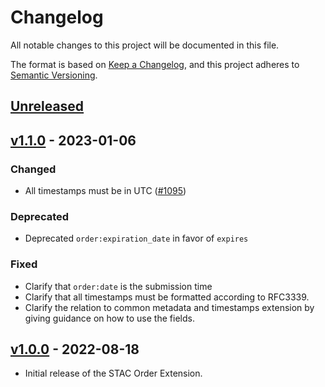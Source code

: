 # Changelog
All notable changes to this project will be documented in this file.

The format is based on [Keep a Changelog](https://keepachangelog.com/en/1.0.0/),
and this project adheres to [Semantic Versioning](https://semver.org/spec/v2.0.0.html).

## [Unreleased]

## [v1.1.0] - 2023-01-06

### Changed

- All timestamps must be in UTC ([#1095](https://github.com/radiantearth/stac-spec/issues/1095))

### Deprecated

- Deprecated `order:expiration_date` in favor of `expires`

### Fixed

- Clarify that `order:date` is the submission time
- Clarify that all timestamps must be formatted according to RFC3339.
- Clarify the relation to common metadata and timestamps extension by giving guidance on how to use the fields.

## [v1.0.0] - 2022-08-18

- Initial release of the STAC Order Extension.

[Unreleased]: <https://github.com/stac-extensions/order/compare/v1.2.0...HEAD>
[v1.1.0]: <https://github.com/stac-extensions/order/compare/v1.0.0...v1.1.0>
[v1.0.0]: <https://github.com/stac-extensions/order/tree/v1.0.0>
